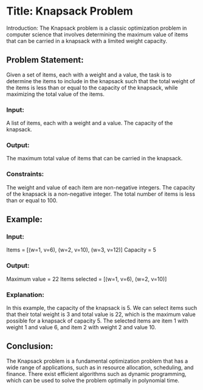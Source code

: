 <h1>Title: Knapsack Problem</h1>

Introduction:
The Knapsack problem is a classic optimization problem in computer science that involves determining the maximum value of items that can be carried in a knapsack with a limited weight capacity.

<h2>Problem Statement:</h2>
Given a set of items, each with a weight and a value, the task is to determine the items to include in the knapsack such that the total weight of the items is less than or equal to the capacity of the knapsack, while maximizing the total value of the items.

<h3>Input:</h3>

A list of items, each with a weight and a value.
The capacity of the knapsack.

<h3>Output:</h3>

The maximum total value of items that can be carried in the knapsack.

<h3>Constraints:</h3>

The weight and value of each item are non-negative integers.
The capacity of the knapsack is a non-negative integer.
The total number of items is less than or equal to 100.

<h2>Example:</h2>

<h3>Input:</h3>
Items = [(w=1, v=6), (w=2, v=10), (w=3, v=12)]
Capacity = 5

<h3>Output:</h3>
Maximum value = 22
Items selected = [(w=1, v=6), (w=2, v=10)]

<h3>Explanation:</h3>
In this example, the capacity of the knapsack is 5. We can select items such that their total weight is 3 and total value is 22, which is the maximum value possible for a knapsack of capacity 5. The selected items are item 1 with weight 1 and value 6, and item 2 with weight 2 and value 10.

<h2>Conclusion:</h2>
The Knapsack problem is a fundamental optimization problem that has a wide range of applications, such as in resource allocation, scheduling, and finance. There exist efficient algorithms such as dynamic programming, which can be used to solve the problem optimally in polynomial time.
